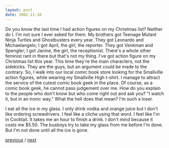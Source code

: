 ```yaml
---
layout: post
date: 2002-11-10
---
```


Do you know the last time I had action figures on my Christmas list? Neither do I. I'm not sure I ever asked for them. My brothers got Teenage Mutant Ninja Turtles and Ghostbusters every year. They got Leonardo and Michaelangelo; I got April, the girl, the reporter. They got Venkman and Spengler; I got Janine, the girl, the receptionist. There's a whole other feminist rant in there but that's not my thing. I've got action figure on my Christmas list this year. This time they're the main characters, not the sidekicks. They are the guys, but an argument could be made to the contrary. So, I walk into our local comic book store looking for the Smallville action figures, while wearing my Smallville High t-shirt. I manage to attract the service of the cutest comic book geek in the place. Of course, as a comic book geek, he cannot pass judgement over me. How do you explain to the people who don't know but who come right out and ask you? "I watch it, but in an ironic way." What the hell does that mean? I'm such a loser.

I eat all the ice in my glass. I only drink vodka and orange juice but I don't like ordering screwdrivers. I feel like a cliche using that word. I feel like I'm in Cocktail. It takes me an hour to finish a drink. I don't mind because it costs me $5.50. The busboys try to take my glass from me before I'm done. But I'm not done until all the ice is gone.

<a href="{{page.previous.url}}">previous</a> / <a href="{{page.next.url}}">next</a>
